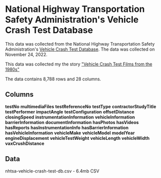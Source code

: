 # National Highway Transportation Safety Administration's Vehicle Crash Test Database

 This data was collected from the National Highway Transportation Safety Administration's [Vehicle Crash Test Database](https://www.nhtsa.gov/research-data/research-testing-databases#/vehicle/). The data was collected on November 24, 2022. 

This data was collected my the story ["Vehicle Crash Test Films from the 1980s"](https://www.beautifulpublicdata.com/vehicle-crash-test-films-from-the-1980s/)

The data contains 8,788 rows and 28 columns.

## Columns
**testNo**
**multimediaFiles**
**testReferenceNo**
**testType**
**contractorStudyTitle**
**testPerformer**
**impactAngle**
**testConfiguration**
**offsetDistance**
**closingSpeed**
**instrumentationInformation**
**vehicleInformation**
**barrierInformation**
**documentInformation**
**hasPhotos**
**hasVideos**
**hasReports**
**hasInstrumentationInfo**
**hasBarrierInformation**
**hasVehicleInformation**
**vehicleMake**
**vehicleModel**
**modelYear**
**engineDisplacement**
**vehicleTestWeight**
**vehicleLength**
**vehicleWidth**
**vaxCrushDistance**

## Data

nhtsa-vehicle-crash-test-db.csv - 6.4mb CSV
